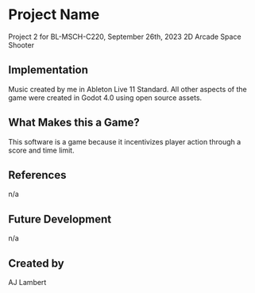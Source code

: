 # Project Name
Project 2 for BL-MSCH-C220, September 26th, 2023
2D Arcade Space Shooter

## Implementation

Music created by me in Ableton Live 11 Standard.
All other aspects of the game were created in Godot 4.0 using open source assets.

## What Makes this a Game?

This software is a game because it incentivizes player action through a score and time limit.

## References

n/a
 
## Future Development

n/a

## Created by
AJ Lambert
